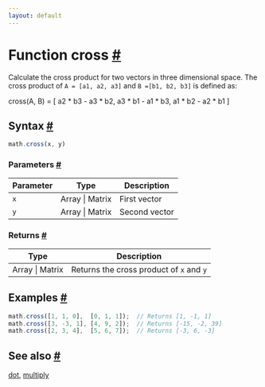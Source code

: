 ```yaml
---
layout: default
---
```


<h1 id="function-cross">Function cross <a href="#function-cross" title="Permalink">#</a></h1>

Calculate the cross product for two vectors in three dimensional space.
The cross product of `A = [a1, a2, a3]` and `B =[b1, b2, b3]` is defined
as:

   cross(A, B) = [
     a2 * b3 - a3 * b2,
     a3 * b1 - a1 * b3,
     a1 * b2 - a2 * b1
   ]


<h2 id="syntax">Syntax <a href="#syntax" title="Permalink">#</a></h2>

```js
math.cross(x, y)
```

<h3 id="parameters">Parameters <a href="#parameters" title="Permalink">#</a></h3>

Parameter | Type | Description
--------- | ---- | -----------
`x` | Array &#124; Matrix | First vector
`y` | Array &#124; Matrix | Second vector

<h3 id="returns">Returns <a href="#returns" title="Permalink">#</a></h3>

Type | Description
---- | -----------
Array &#124; Matrix | Returns the cross product of `x` and `y`


<h2 id="examples">Examples <a href="#examples" title="Permalink">#</a></h2>

```js
math.cross([1, 1, 0],  [0, 1, 1]);  // Returns [1, -1, 1]
math.cross([3, -3, 1], [4, 9, 2]);  // Returns [-15, -2, 39]
math.cross([2, 3, 4],  [5, 6, 7]);  // Returns [-3, 6, -3]
```


<h2 id="see-also">See also <a href="#see-also" title="Permalink">#</a></h2>

[dot](dot.html),
[multiply](multiply.html)


<!-- Note: This file is automatically generated from source code comments. Changes made in this file will be overridden. -->
